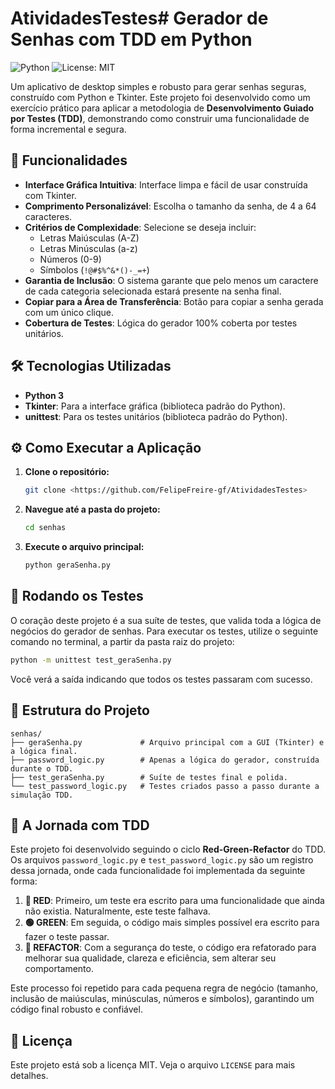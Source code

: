 # AtividadesTestes# Gerador de Senhas com TDD em Python

![Python](https://img.shields.io/badge/python-3.10+-blue.svg)
![License: MIT](https://img.shields.io/badge/License-MIT-yellow.svg)

Um aplicativo de desktop simples e robusto para gerar senhas seguras, construído com Python e Tkinter. Este projeto foi desenvolvido como um exercício prático para aplicar a metodologia de **Desenvolvimento Guiado por Testes (TDD)**, demonstrando como construir uma funcionalidade de forma incremental e segura.

## 🚀 Funcionalidades

*   **Interface Gráfica Intuitiva**: Interface limpa e fácil de usar construída com Tkinter.
*   **Comprimento Personalizável**: Escolha o tamanho da senha, de 4 a 64 caracteres.
*   **Critérios de Complexidade**: Selecione se deseja incluir:
    *   Letras Maiúsculas (A-Z)
    *   Letras Minúsculas (a-z)
    *   Números (0-9)
    *   Símbolos (`!@#$%^&*()-_=+`)
*   **Garantia de Inclusão**: O sistema garante que pelo menos um caractere de cada categoria selecionada estará presente na senha final.
*   **Copiar para a Área de Transferência**: Botão para copiar a senha gerada com um único clique.
*   **Cobertura de Testes**: Lógica do gerador 100% coberta por testes unitários.

## 🛠️ Tecnologias Utilizadas

*   **Python 3**
*   **Tkinter**: Para a interface gráfica (biblioteca padrão do Python).
*   **unittest**: Para os testes unitários (biblioteca padrão do Python).

## ⚙️ Como Executar a Aplicação

1.  **Clone o repositório:**
    ```bash
    git clone <https://github.com/FelipeFreire-gf/AtividadesTestes>
    ```
2.  **Navegue até a pasta do projeto:**
    ```bash
    cd senhas
    ```
3.  **Execute o arquivo principal:**
    ```bash
    python geraSenha.py
    ```

## 🧪 Rodando os Testes

O coração deste projeto é a sua suíte de testes, que valida toda a lógica de negócios do gerador de senhas. Para executar os testes, utilize o seguinte comando no terminal, a partir da pasta raiz do projeto:

```bash
python -m unittest test_geraSenha.py
```

Você verá a saída indicando que todos os testes passaram com sucesso.

## 📂 Estrutura do Projeto

```
senhas/
├── geraSenha.py             # Arquivo principal com a GUI (Tkinter) e a lógica final.
├── password_logic.py        # Apenas a lógica do gerador, construída durante o TDD.
├── test_geraSenha.py        # Suíte de testes final e polida.
└── test_password_logic.py   # Testes criados passo a passo durante a simulação TDD.
```

## 🧠 A Jornada com TDD

Este projeto foi desenvolvido seguindo o ciclo **Red-Green-Refactor** do TDD. Os arquivos `password_logic.py` e `test_password_logic.py` são um registro dessa jornada, onde cada funcionalidade foi implementada da seguinte forma:

1.  **🔴 RED**: Primeiro, um teste era escrito para uma funcionalidade que ainda não existia. Naturalmente, este teste falhava.
2.  **🟢 GREEN**: Em seguida, o código mais simples possível era escrito para fazer o teste passar.
3.  **🔵 REFACTOR**: Com a segurança do teste, o código era refatorado para melhorar sua qualidade, clareza e eficiência, sem alterar seu comportamento.

Este processo foi repetido para cada pequena regra de negócio (tamanho, inclusão de maiúsculas, minúsculas, números e símbolos), garantindo um código final robusto e confiável.

## 📄 Licença

Este projeto está sob a licença MIT. Veja o arquivo `LICENSE` para mais detalhes.

